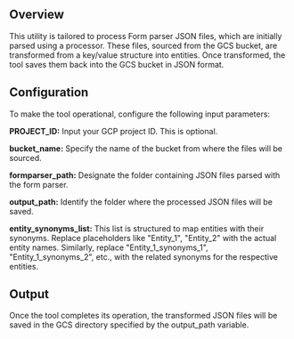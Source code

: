 ## Overview
This utility is tailored to process Form parser JSON files, which are initially parsed using a processor. These files, sourced from the GCS bucket, are transformed from a key/value structure into entities. Once transformed, the tool saves them back into the GCS bucket in JSON format.

## Configuration
To make the tool operational, configure the following input parameters:

**PROJECT_ID:** Input your GCP project ID. This is optional.

**bucket_name:** Specify the name of the bucket from where the files will be sourced.

**formparser_path:** Designate the folder containing JSON files parsed with the form parser.

**output_path:** Identify the folder where the processed JSON files will be saved.

**entity_synonyms_list:** This list is structured to map entities with their synonyms. Replace placeholders like "Entity_1", "Entity_2" with the actual entity names. Similarly, replace "Entity_1_synonyms_1", "Entity_1_synonyms_2", etc., with the related synonyms for the respective entities.

## Output
Once the tool completes its operation, the transformed JSON files will be saved in the GCS directory specified by the output_path variable.